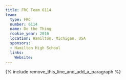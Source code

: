 ```yaml
---
title: FRC Team 6114
team:
  type: FRC
  number: 6114
  name: Do the Thing
  rookie_year: 2016
  location: Hamilton, Michigan, USA
  sponsors:
  - Hamilton High School
  links:
    Website:
---
```


{% include remove_this_line_and_add_a_paragraph %}